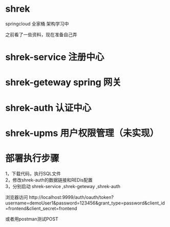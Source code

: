 # shrek
springcloud 全家桶 架构学习中

之前看了一些资料，现在准备自己弄

# shrek-service   注册中心
# shrek-geteway   spring 网关
# shrek-auth      认证中心
# shrek-upms      用户权限管理（未实现）

# 部署执行步骤
1，下载代码，执行SQL文件<BR>
2，修改shrek-auth的数据链接和REDis配置<BR>
3，分别启动 shrek-service ,shrek-geteway ,shrek-auth<BR>


浏览器访问 http://localhost:9999/auth/oauth/token?username=demoUser1&password=123456&grant_type=password&client_id=frontend&client_secret=frontend

或者用postman测试POST
